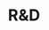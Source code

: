 ---
slug: research-smartcat
title: "R&D"
category: smartcatalog
subcategory: argument
sort: 4
icon: flash
description: Votre catalogue produit créé par notre outil bénéficie du programme de R&D SKM© mené par Boot-Start en partenariat avec le laboratoire du LIRIS (IA, sémantique, Big-Data, analyse statistique) </p>
argument: yes
---